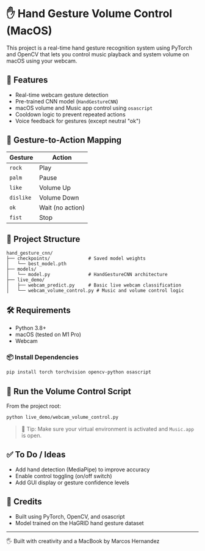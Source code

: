 # ✋ Hand Gesture Volume Control (MacOS)

This project is a real-time hand gesture recognition system using PyTorch and OpenCV that lets you control music playback and system volume on macOS using your webcam.

## 🎯 Features
- Real-time webcam gesture detection
- Pre-trained CNN model (`HandGestureCNN`)
- macOS volume and Music app control using `osascript`
- Cooldown logic to prevent repeated actions
- Voice feedback for gestures (except neutral "ok")

## 🤖 Gesture-to-Action Mapping
| Gesture   | Action           |
|-----------|------------------|
| `rock`    | Play             |
| `palm`    | Pause            |
| `like`    | Volume Up        |
| `dislike` | Volume Down      |
| `ok`      | Wait (no action) |
| `fist`    | Stop             |

## 🧱 Project Structure
```
hand_gesture_cnn/
├── checkpoints/              # Saved model weights
│   └── best_model.pth
├── models/
│   └── model.py              # HandGestureCNN architecture
├── live_demo/
│   ├── webcam_predict.py     # Basic live webcam classification
│   └── webcam_volume_control.py # Music and volume control logic
```

## 🛠 Requirements
- Python 3.8+
- macOS (tested on M1 Pro)
- Webcam

### 📦 Install Dependencies
```bash
pip install torch torchvision opencv-python osascript
```

## 🚀 Run the Volume Control Script
From the project root:
```bash
python live_demo/webcam_volume_control.py
```

> 🧠 Tip: Make sure your virtual environment is activated and `Music.app` is open.

## ✅ To Do / Ideas
- Add hand detection (MediaPipe) to improve accuracy
- Enable control toggling (on/off switch)
- Add GUI display or gesture confidence levels

## 🙌 Credits
- Built using PyTorch, OpenCV, and osascript
- Model trained on the HaGRID hand gesture dataset

---
🖐 Built with creativity and a MacBook by Marcos Hernandez